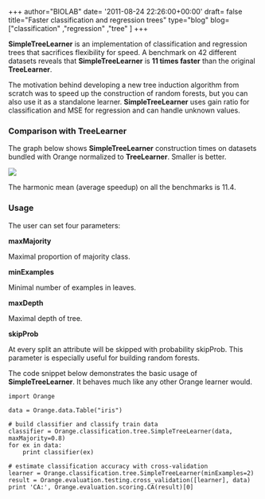 +++
author="BIOLAB"
date= '2011-08-24 22:26:00+00:00'
draft= false
title="Faster classification and regression trees"
type="blog"
blog=["classification" ,"regression" ,"tree" ]
+++

**SimpleTreeLearner** is an implementation of classification and regression trees that sacrifices flexibility for speed. A benchmark on 42 different datasets reveals that **SimpleTreeLearner** is **11 times faster** than the original **TreeLearner**.

The motivation behind developing a new tree induction algorithm from scratch was to speed up the construction of random forests, but you can also use it as a standalone learner. **SimpleTreeLearner** uses gain ratio for classification and MSE for regression and can handle unknown values.


### Comparison with TreeLearner


The graph below shows **SimpleTreeLearner** construction times on datasets bundled with Orange normalized to **TreeLearner**. Smaller is better.

![](/images/2011/08/24/simpletree_speed.png__600x641_q95_crop_upscale.png)


The harmonic mean (average speedup) on all the benchmarks is 11.4.


### Usage


The user can set four parameters:



**maxMajority**

Maximal proportion of majority class.

**minExamples**

Minimal number of examples in leaves.

**maxDepth**

Maximal depth of tree.

**skipProb**

At every split an attribute will be skipped with probability skipProb. This parameter is especially useful for building random forests.

The code snippet below demonstrates the basic usage of **SimpleTreeLearner**. It behaves much like any other Orange learner would.


    import Orange

    data = Orange.data.Table("iris")

    # build classifier and classify train data
    classifier = Orange.classification.tree.SimpleTreeLearner(data, maxMajority=0.8)
    for ex in data:
        print classifier(ex)

    # estimate classification accuracy with cross-validation
    learner = Orange.classification.tree.SimpleTreeLearner(minExamples=2)
    result = Orange.evaluation.testing.cross_validation([learner], data)
    print 'CA:', Orange.evaluation.scoring.CA(result)[0]



